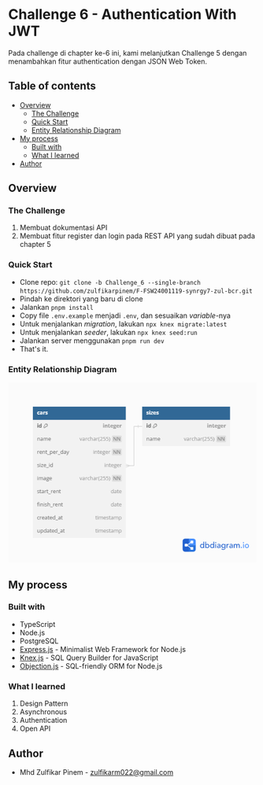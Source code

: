 # Challenge 6 - Authentication With JWT

Pada challenge di chapter ke-6 ini, kami melanjutkan Challenge 5 dengan menambahkan fitur authentication dengan JSON Web Token.

## Table of contents

- [Overview](#overview)
  - [The Challenge](#the-challenge)
  - [Quick Start](#quick-start)
  - [Entity Relationship Diagram](#entity-relationship-diagram)
- [My process](#my-process)
  - [Built with](#built-with)
  - [What I learned](#what-i-learned)
- [Author](#author)

## Overview

### The Challenge

1. Membuat dokumentasi API
2. Membuat fitur register dan login pada REST API yang sudah dibuat pada chapter 5

### Quick Start

- Clone repo: `git clone -b Challenge_6 --single-branch https://github.com/zulfikarpinem/F-FSW24001119-synrgy7-zul-bcr.git`
- Pindah ke direktori yang baru di clone
- Jalankan `pnpm install`
- Copy file `.env.example` menjadi `.env`, dan sesuaikan _variable_-nya
- Untuk menjalankan _migration_, lakukan `npx knex migrate:latest`
- Untuk menjalankan _seeder_, lakukan `npx knex seed:run`
- Jalankan server menggunakan `pnpm run dev`
- That's it.

### Entity Relationship Diagram

![](./erd.png)

## My process

### Built with

- TypeScript
- Node.js
- PostgreSQL
- [Express.js](https://expressjs.com/) - Minimalist Web Framework for Node.js
- [Knex.js](https://knexjs.org/) - SQL Query Builder for JavaScript
- [Objection.js](https://vincit.github.io/objection.js/) - SQL-friendly ORM for Node.js

### What I learned

1. Design Pattern
2. Asynchronous
3. Authentication
4. Open API

## Author

- Mhd Zulfikar Pinem - [zulfikarm022@gmail.com](mailto:zulfikarm022@gmail.com)
